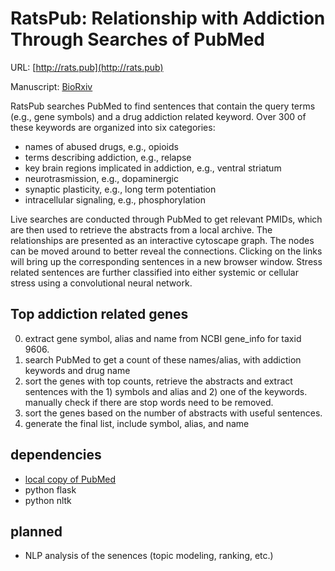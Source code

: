 # RatsPub: Relationship with Addiction Through Searches of PubMed

URL: [http://rats.pub](http://rats.pub)

Manuscript: [BioRxiv](https://www.biorxiv.org/content/10.1101/2020.09.17.297358v2)

RatsPub searches PubMed to find sentences that contain the query terms (e.g., gene symbols) and a drug addiction related keyword. Over 300 of these keywords are organized into six categories:
* names of abused drugs, e.g., opioids
* terms describing addiction, e.g., relapse
* key brain regions implicated in addiction, e.g., ventral striatum
* neurotrasmission, e.g., dopaminergic
* synaptic plasticity, e.g., long term potentiation
* intracellular signaling, e.g., phosphorylation

Live searches are conducted through PubMed to get relevant PMIDs, which are then used to retrieve the abstracts from a local archive. The relationships are presented as an interactive cytoscape graph. The nodes can be moved around to better reveal the connections. Clicking on the links will bring up the corresponding sentences in a new browser window. Stress related sentences are further classified into either systemic or cellular stress using a convolutional neural network.

## Top addiction related genes

0. extract gene symbol, alias and name from NCBI gene_info for taxid 9606.
1. search PubMed to get a count of these names/alias, with addiction keywords and drug name 
2. sort the genes with top counts, retrieve the abstracts and extract sentences with the 1) symbols and alias and 2) one of the keywords. manually check if there are stop words need to be removed. 
3. sort the genes based on the number of abstracts with useful sentences.
4. generate the final list, include symbol, alias, and name

## dependencies

* [local copy of PubMed](https://dataguide.nlm.nih.gov/edirect/archive.html)
* python flask
* python nltk

## planned
* NLP analysis of the senences (topic modeling, ranking, etc.)
